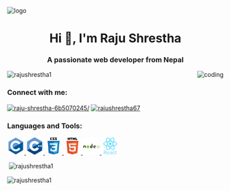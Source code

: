 ![logo](https://github.com/rajushrestha1/rajushrestha1/blob/main/Blue%20Yellow%20Futuristic%20Virtual%20Technology%20Blog%20Banner.png)
<h1 align="center">Hi 👋, I'm Raju Shrestha</h1>
<h3 align="center">A passionate web developer from Nepal</h3>
<img align="right" alt="coding"src="https://www.google.com/search?q=animated+coding+gif&tbm=isch&chips=q:animated+coding+gif,g_1:gif+animation:VsZjrVB7Ho0%3D&hl=en&sa=X&ved=2ahUKEwiMtfiJxceBAxW9mmMGHe7vAWMQ4lYoAnoECAEQMg&biw=1395&bih=682#imgrc=ITaGGdoGDaxxhM">
<p align="left"> <img src="https://komarev.com/ghpvc/?username=rajushrestha1&label=Profile%20views&color=0e75b6&style=flat" alt="rajushrestha1" /> </p>

<h3 align="left">Connect with me:</h3>
<p align="left">
<a href="https://linkedin.com/in/raju-shrestha-6b5070245/" target="blank"><img align="center" src="https://raw.githubusercontent.com/rahuldkjain/github-profile-readme-generator/master/src/images/icons/Social/linked-in-alt.svg" alt="raju-shrestha-6b5070245/" height="30" width="40" /></a>
<a href="https://instagram.com/rajushrestha67" target="blank"><img align="center" src="https://raw.githubusercontent.com/rahuldkjain/github-profile-readme-generator/master/src/images/icons/Social/instagram.svg" alt="rajushrestha67" height="30" width="40" /></a>
</p>

<h3 align="left">Languages and Tools:</h3>
<p align="left"> <a href="https://www.cprogramming.com/" target="_blank" rel="noreferrer"> <img src="https://raw.githubusercontent.com/devicons/devicon/master/icons/c/c-original.svg" alt="c" width="40" height="40"/> </a> <a href="https://www.w3schools.com/cpp/" target="_blank" rel="noreferrer"> <img src="https://raw.githubusercontent.com/devicons/devicon/master/icons/cplusplus/cplusplus-original.svg" alt="cplusplus" width="40" height="40"/> </a> <a href="https://www.w3schools.com/css/" target="_blank" rel="noreferrer"> <img src="https://raw.githubusercontent.com/devicons/devicon/master/icons/css3/css3-original-wordmark.svg" alt="css3" width="40" height="40"/> </a> <a href="https://www.w3.org/html/" target="_blank" rel="noreferrer"> <img src="https://raw.githubusercontent.com/devicons/devicon/master/icons/html5/html5-original-wordmark.svg" alt="html5" width="40" height="40"/> </a> <a href="https://nodejs.org" target="_blank" rel="noreferrer"> <img src="https://raw.githubusercontent.com/devicons/devicon/master/icons/nodejs/nodejs-original-wordmark.svg" alt="nodejs" width="40" height="40"/> </a> <a href="https://reactjs.org/" target="_blank" rel="noreferrer"> <img src="https://raw.githubusercontent.com/devicons/devicon/master/icons/react/react-original-wordmark.svg" alt="react" width="40" height="40"/> </a> </p>

<p>&nbsp;<img align="center" src="https://github-readme-stats.vercel.app/api?username=rajushrestha1&show_icons=true&locale=en" alt="rajushrestha1" /></p>

<p><img align="center" src="https://github-readme-streak-stats.herokuapp.com/?user=rajushrestha1&" alt="rajushrestha1" /></p>

